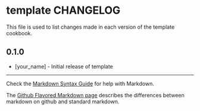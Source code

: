 template CHANGELOG
==================

This file is used to list changes made in each version of the template cookbook.

0.1.0
-----
- [your_name] - Initial release of template

- - -
Check the [Markdown Syntax Guide](http://daringfireball.net/projects/markdown/syntax) for help with Markdown.

The [Github Flavored Markdown page](http://github.github.com/github-flavored-markdown/) describes the differences between markdown on github and standard markdown.
